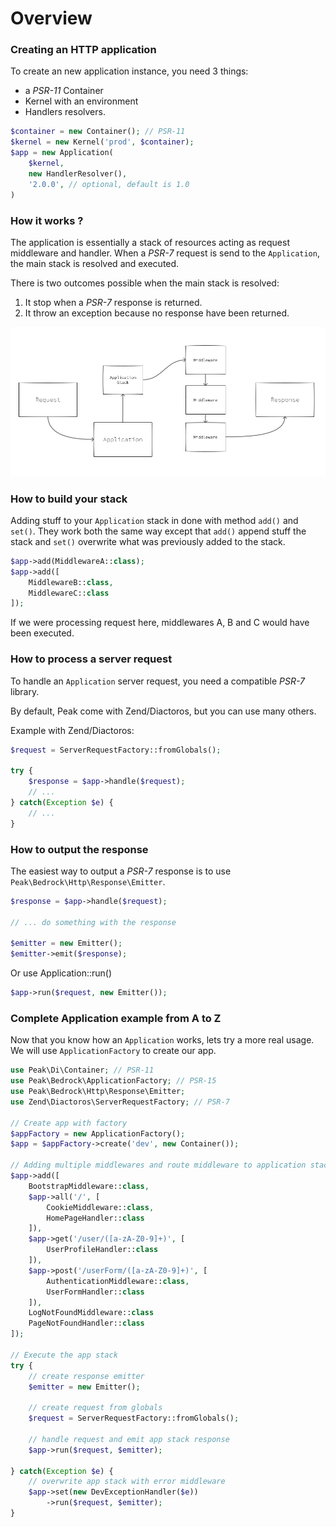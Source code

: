 # Overview

### Creating an HTTP application

To create an new application instance, you need 3 things:

 - a *PSR-11* Container
 - Kernel with an environment
 - Handlers resolvers.

```php
$container = new Container(); // PSR-11
$kernel = new Kernel('prod', $container);
$app = new Application(
    $kernel,
    new HandlerResolver(),
    '2.0.0', // optional, default is 1.0
)
```

### How it works ?

The application is essentially a stack of resources acting as request middleware and handler. 
When a *PSR-7* request is send to the `Application`, the main stack is resolved and executed. 

There is two outcomes possible when the main stack is resolved:
1. It stop when a *PSR-7* response is returned.
2. It throw an exception because no response have been returned.

<img src="https://raw.githubusercontent.com/peakphp/docs/master/pencils/request_response_flow.png" alt="Peak">

### How to build your stack

Adding stuff to your `Application` stack in done with method `add()` and `set()`.
They work both the same way except that `add()` append stuff the stack and  `set()` overwrite what was previously added to the stack.

```php
$app->add(MiddlewareA::class);
$app->add([
    MiddlewareB::class, 
    MiddlewareC::class
]);
```
If we were processing request here, middlewares A, B and C would have been executed.

### How to process a server request 

To handle an `Application` server request, you need a compatible *PSR-7* library. 

By default, Peak come with Zend/Diactoros, but you can use many others.

Example with Zend/Diactoros:
```php
$request = ServerRequestFactory::fromGlobals();

try {
    $response = $app->handle($request);
    // ...
} catch(Exception $e) {
    // ...
}
```

### How to output the response

The easiest way to output a *PSR-7* response is to use `Peak\Bedrock\Http\Response\Emitter`.

```php
$response = $app->handle($request);

// ... do something with the response

$emitter = new Emitter();
$emitter->emit($response);
```

Or use Application::run()

```php
$app->run($request, new Emitter());
```

### Complete Application example from A to Z

Now that you know how an `Application` works, lets try a more real usage. 
We will use `ApplicationFactory` to create our app.

```php
use Peak\Di\Container; // PSR-11
use Peak\Bedrock\ApplicationFactory; // PSR-15
use Peak\Bedrock\Http\Response\Emitter;
use Zend\Diactoros\ServerRequestFactory; // PSR-7

// Create app with factory
$appFactory = new ApplicationFactory();
$app = $appFactory->create('dev', new Container());

// Adding multiple middlewares and route middleware to application stack
$app->add([
    BootstrapMiddleware::class,
    $app->all('/', [
        CookieMiddleware::class,
        HomePageHandler::class
    ]),
    $app->get('/user/([a-zA-Z0-9]+)', [
        UserProfileHandler::class
    ]),
    $app->post('/userForm/([a-zA-Z0-9]+)', [
        AuthenticationMiddleware::class,
        UserFormHandler::class
    ]),
    LogNotFoundMiddleware::class
    PageNotFoundHandler::class
]);

// Execute the app stack
try {
    // create response emitter
    $emitter = new Emitter();
    
    // create request from globals
    $request = ServerRequestFactory::fromGlobals();
    
    // handle request and emit app stack response
    $app->run($request, $emitter);
    
} catch(Exception $e) {
    // overwrite app stack with error middleware
    $app->set(new DevExceptionHandler($e))
        ->run($request, $emitter);
}
```
    




